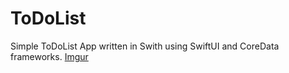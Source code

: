 # ToDoList
Simple ToDoList App written in Swith using SwiftUI and CoreData frameworks.
[Imgur](https://imgur.com/3Hi5vPV)
